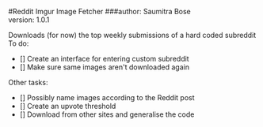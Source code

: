 #Reddit Imgur Image Fetcher
###author: Saumitra Bose <br/>version: 1.0.1

Downloads (for now) the top weekly submissions of a hard coded subreddit
To do:
- [] Create an interface for entering custom subreddit
- [] Make sure same images aren't downloaded again

Other tasks:
- [] Possibly name images according to the Reddit post
- [] Create an upvote threshold 
- [] Download from other sites and generalise the code